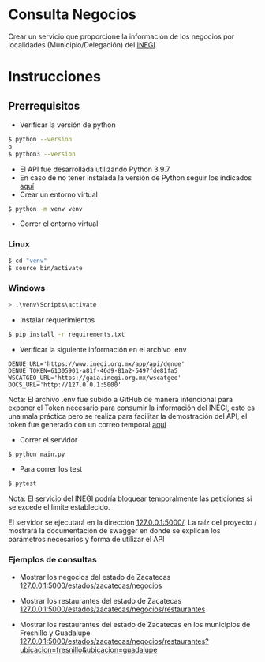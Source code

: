 # Consulta Negocios

Crear un servicio que proporcione la información de los negocios por localidades (Municipio/Delegación) del  [INEGI](https://www.inegi.org.mx/servicios/api_denue.html).

# Instrucciones
## Prerrequisitos
- Verificar la versión de python
```sh
$ python --version
o
$ python3 --version
```
- El API fue desarrollada utilizando Python 3.9.7 
- En caso de no tener instalada la versión de Python seguir los indicados [aquí](https://www.python.org/downloads/)
- Crear un entorno virtual
```sh
$ python -m venv venv
```
- Correr el entorno virtual
### Linux
```sh
$ cd "venv"
$ source bin/activate
```
### Windows
```sh
> .\venv\Scripts\activate
```

- Instalar requerimientos
```sh
$ pip install -r requirements.txt
```

- Verificar la siguiente información en el archivo .env
```
DENUE_URL='https://www.inegi.org.mx/app/api/denue'
DENUE_TOKEN=61305901-a81f-46d9-81a2-5497fde81fa5
WSCATGEO_URL='https://gaia.inegi.org.mx/wscatgeo'
DOCS_URL='http://127.0.0.1:5000'
```
Nota: El archivo .env fue subido a GitHub de manera intencional para exponer el Token necesario para consumir la información del INEGI, esto es una mala práctica pero se realiza para facilitar la demostración del API, el token fue generado con un correo temporal [aqui](https://10minutemail.net)

- Correr el servidor
```sh
$ python main.py
```

- Para correr los test
```sh
$ pytest
```
Nota: El servicio del INEGI podría bloquear temporalmente las peticiones si se excede el límite establecido.

El servidor se ejecutará en la dirección [127.0.0.1:5000/](http://127.0.0.1:5000/).
La raíz del proyecto / mostrará la documentación de swagger en donde se explican los parámetros necesarios y forma de utilizar el API

### Ejemplos de consultas
- Mostrar los negocios del estado de Zacatecas 
[127.0.0.1:5000/estados/zacatecas/negocios](http://127.0.0.1:5000/api/v1/estados/zacatecas/negocios)

- Mostrar los restaurantes del estado de Zacatecas 
[127.0.0.1:5000/estados/zacatecas/negocios/restaurantes](http://127.0.0.1:5000/api/v1/estados/zacatecas/negocios/restaurantes)

- Mostrar los restaurantes del estado de Zacatecas en los municipios de Fresnillo y Guadalupe 
[127.0.0.1:5000/estados/zacatecas/negocios/restaurantes?ubicacion=fresnillo&ubicacion=guadalupe](http://127.0.0.1:5000/api/v1/estados/zacatecas/negocios/restaurantes?ubicacion=fresnillo&ubicacion=guadalupe)


